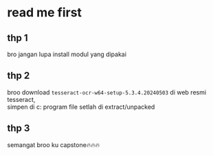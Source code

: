 # read me first

thp 1
--
bro jangan lupa install modul yang dipakai

thp 2
--
broo download `tesseract-ocr-w64-setup-5.3.4.20240503` di web resmi tesseract, <br>
simpen di c: program file setlah di extract/unpacked

thp 3
--
semangat broo ku capstone🔥🔥🔥
